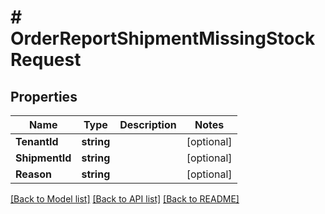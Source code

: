 # # OrderReportShipmentMissingStockRequest


## Properties 


Name | Type | Description | Notes
------------ | ------------- | ------------- | -------------
**TenantId**| **string** |   | [optional]
**ShipmentId**| **string** |   | [optional]
**Reason**| **string** |   | [optional]


[[Back to Model list]](../../README.md#models) [[Back to API list]](../../README.md#endpoints) [[Back to README]](../../README.md)

